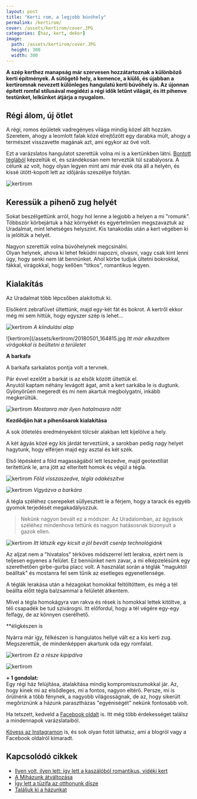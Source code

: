```yaml
---
layout: post
title: "Kerti rom, a legjobb búvóhely" 
permalink: /kertirom/
cover: /assets/kertirom/cover.JPG
categories: [haz, kert, dekor]
image:
  path: /assets/kertirom/cover.JPG
  height: 300
  width: 300
---
```





**A szép kerthez manapság már szervesen hozzátartoznak a különböző kerti építmények. A sütögető hely, a kemence, a kiülő, és újabban a kertiromnak nevezett különleges hangulatú kerti búvóhely is. Az újonnan épített romfal stílusával megidézi a régi idők letűnt világát, és itt pihenve testünket, lelkünket átjárja a nyugalom.**  



## Régi álom, új ötlet


A régi, romos épületek vadregényes világa mindig közel állt hozzám.  
Szeretem, ahogy a leomlott falak közé elrejtőzött egy darabka múlt, ahogy a természet visszavette magának azt, ami egykor az övé volt.

Ezt a varázslatos hangulatot szerettük volna mi is a kertünkben látni. [Bontott téglából](/2019-04-23/tegla) képzeltük el, és szándékosan nem terveztük túl szabályosra. A célunk az volt, hogy olyan legyen mint ami már évek óta áll a helyén, és kissé ütött-kopott lett az időjárás szeszélye folytán.

![kertirom](/assets/kertirom/IMG_20190613_220145_122.jpg)


## Keressük a pihenő zug  helyét

Sokat beszélgettünk arról, hogy hol lenne a legjobb a helyen a mi "romunk". Többször körbejártuk a ház környékét és egyértelműen megszavaztuk az Uradalmat, mint lehetséges helyszínt. Kis tanakodás után a kert végében ki is jelöltük a helyét. 

Nagyon szerettük volna búvóhelynek megcsinálni.  
Olyan helynek, ahova ki lehet feküdni napozni, olvasni, vagy csak kint lenni úgy, hogy senki nem lát bennünket. Ahol körbe tudjuk ültetni bokrokkal, fákkal, virágokkal, hogy kellően "titkos", romantikus legyen.

## Kialakítás


Az Uradalmat több lépcsőben alakítottuk ki.

Elsőként zebrafűvet ültettünk, majd egy-két fát és bokrot. A kertről ekkor még mi sem hittük, hogy egyszer szép is lehet... 


![kertirom](/assets/kertirom/36931398_1610570545708975_6626035408352313344_n.jpg)
_A kiindulási alap_
    
![kertirom](/assets/kertirom/20180501_164815.jpg
_Itt már elkezdtem virágokkal is beültetni a területet_



**A barkafa**


A barkafa sarkalatos pontja volt a tervnek.

Pár évvel ezelőtt a barkát is az elsők között ültettük el.  
Anyutól kaptam néhány levágott ágat, amit a kert sarkába le is dugtunk. Gyönyörűen megeredt és mi nem akartuk megbolygatni, inkább megkerültük.

![kertirom](/assets/kertirom/IMG_20190806_154152_907.jpg)
_Mostanra már ilyen hatalmasra nőtt_


**Kezdődjön hát a pihenősarok kialakítása**

A sok ötletelés eredményeként tölcsér alakban lett kijelölve a hely. 

A két ágyás közé egy kis járdát terveztünk, a sarokban pedig nagy helyet hagytunk, hogy elférjen majd egy asztal és két szék.

Első lépésként a föld magasságából lett leszedve, majd geotextíliát terítettünk le, arra jött az elterített homok és végül a tégla.


![kertirom](/assets/kertirom/20180518_165603.jpg)
_Föld visszaszedve, tégla odakészítve_




![kertirom](/assets/kertirom/20180518_173345.jpg)
_Vigyázva a barkára_


A tégla széléhez cserepeket süllyesztett le a férjem, hogy a tarack és egyéb gyomok terjedését megakadályozzuk. 

> Nekünk nagyon bevált ez a módszer. Az Uradalomban, az ágyások széléhez mindenhova tettünk és nagyon hatásosnak bizonyult a gazok ellen.

![kertirom](/assets/kertirom/20180518_183411j.jpg)
_Itt látszik egy kicsit a jól bevált cserép technológiánk_



Az aljzat nem a "hivatalos" térköves módszerrel lett lerakva, ezért nem is teljesen egyenes a felület. Ez bennünket nem zavar, a mi elképzelésünk egy szerethetően girbe-gurba placc volt. A használat során a téglák "maguktól beálltak" és mostanra fel sem tűnik az esetleges egyenetlensége.

A téglák lerakása után a hézagokat homokkal feltöltöttem, és még a tél beállta előtt tégla balzsammal a felületét átkentem.

Mivel a tégla homokágyra van rakva és rések is homokkal lettek kitöltve, a téli csapadék be tud szivárogni. Itt előfordul, hogy a tél végére egy-egy felfagy, de az könnyen cserélhető.

**éligkészen is 

Nyárra már így, félkészen is hangulatos hellyé vált ez a kis kerti zug. Megszerettük, de mindenképpen akartunk oda egy romfalat.  

![kertirom](/assets/kertirom/4.JPG)
_Ez a része kipipálva_

![kertirom](/assets/kertirom/36872573_1610900185676011_7228177638429294592_n.jpg)



**+ 1 gondolat:**  
Egy régi ház felújítása, átalakítása mindig kompromisszumokkal jár. Az, hogy kinek mi az elsődleges, mi a fontos, nagyon eltérő. Persze, mi is örülnénk a több fénynek, a nagyobb világosságnak, de az, hogy sikerült megőriznünk a házunk parasztházas "egyéniségét" nekünk fontosabb volt.

Ha tetszett, kedveld a <a href="https://www.facebook.com/Var%C3%A1zsolj-otthont-360330751226066/" target="_blank">Facebook oldalt</a> is. Itt még több érdekességet találsz a mindennapok varázslataiból.

<a href="https://www.instagram.com/varazsoljotthont/?hl=hu/" target="_blank">Kövess az Instagramon</a> is, és sok olyan fotót láthatsz, ami a blogról vagy a Facebook oldalról kimaradt.


## Kapcsolódó cikkek


* [Ilyen volt, ilyen lett: így lett a kaszálóból romantikus, vidéki kert](/2019-06-26/kulsokorlet)
* [A Miházunk átváltozása](/2019-03-20/költözés)
* [Így lett a tüzifa az otthonunk dísze](/2019-05-16/fábólkreatívan)
* [Találjuk ki a házunkat](/2019-02-11/találjuk_ki)



 




